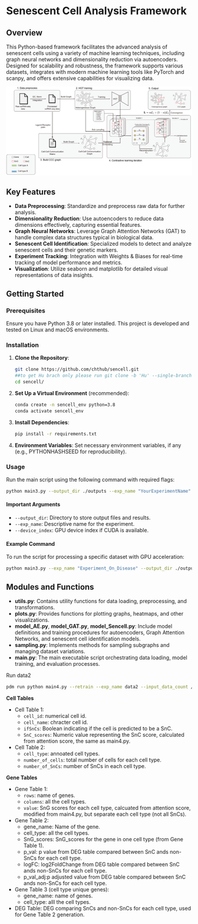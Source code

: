 # Senescent Cell Analysis Framework

## Overview

This Python-based framework facilitates the advanced analysis of senescent cells using a variety of machine learning techniques, including graph neural networks and dimensionality reduction via autoencoders. Designed for scalability and robustness, the framework supports various datasets, integrates with modern machine learning tools like PyTorch and scanpy, and offers extensive capabilities for visualizing data.

![Framework](images/framework.jpg)


## Key Features

- **Data Preprocessing**: Standardize and preprocess raw data for further analysis.
- **Dimensionality Reduction**: Use autoencoders to reduce data dimensions effectively, capturing essential features.
- **Graph Neural Networks**: Leverage Graph Attention Networks (GAT) to handle complex data structures typical in biological data.
- **Senescent Cell Identification**: Specialized models to detect and analyze senescent cells and their genetic markers.
- **Experiment Tracking**: Integration with Weights & Biases for real-time tracking of model performance and metrics.
- **Visualization**: Utilize seaborn and matplotlib for detailed visual representations of data insights.

## Getting Started

### Prerequisites

Ensure you have Python 3.8 or later installed. This project is developed and tested on Linux and macOS environments.

### Installation

1. **Clone the Repository**:
   ```bash
   git clone https://github.com/chthub/sencell.git
   ##to get Hu brach only please run git clone -b 'Hu' --single-branch https://github.com/chthub/sencell.git
   cd sencell/
   ```

2. **Set Up a Virtual Environment** (recommended):
   ```bash
   conda create -n sencell_env python=3.8
   conda activate sencell_env
   ```

3. **Install Dependencies**:
   ```bash
   pip install -r requirements.txt
   ```

4. **Environment Variables**:
   Set necessary environment variables, if any (e.g., PYTHONHASHSEED for reproducibility).

### Usage

Run the main script using the following command with required flags:

```bash
python main3.py --output_dir ./outputs --exp_name "YourExperimentName" --device_index 0
```

#### Important Arguments

- `--output_dir`: Directory to store output files and results.
- `--exp_name`: Descriptive name for the experiment.
- `--device_index`: GPU device index if CUDA is available.

#### Example Command

To run the script for processing a specific dataset with GPU acceleration:

```bash
python main3.py --exp_name "Experiment_On_Disease" --output_dir ./outputs --device_index 0 --retrain
```

## Modules and Functions

- **utils.py**: Contains utility functions for data loading, preprocessing, and transformations.
- **plots.py**: Provides functions for plotting graphs, heatmaps, and other visualizations.
- **model_AE.py**, **model_GAT.py**, **model_Sencell.py**: Include model definitions and training procedures for autoencoders, Graph Attention Networks, and senescent cell identification models.
- **sampling.py**: Implements methods for sampling subgraphs and managing dataset variations.
- **main.py**: The main executable script orchestrating data loading, model training, and evaluation processes.


Run data2
``` bash
pdm run python main4.py --retrain --exp_name data2 --input_data_count /bmbl_data/huchen/deepSAS_data/deepSAS_data2.h5ad
```

**Cell Tables**
* Cell Table 1:
   * `cell_id`: numerical cell id.
   * `cell_name`: chracter cell id.
   * `ifSnCs`: Boolean indicating if the cell is predicted to be a SnC.
   * `SnC_scores`: Numeric value representing the SnC score, calculated from attention score, the same as main4.py.
* Cell Table 2:
   * `cell_type`: annoated cell types.
   * `number_of_cells`: total number of cells for each cell type.
   * `number_of_SnCs`: number of SnCs in each cell type.

**Gene Tables**
* Gene Table 1:
   * `rows`: name of genes.
   * `columns`: all the cell types.
   * `value`: SnG scores for each cell type, calcuated from attention score, modified from main4.py, but separate each cell type (not all SnCs).
* Gene Table 2:
   * gene_name: Name of the gene.
   * cell_type: all the cell types.
   * SnG_scores: SnG_scores for the gene in one cell type (from Gene Table 1).
   * p_val: p value from DEG table compared between SnC ands non-SnCs for each cell type.
   * logFC: log2FoldChange from DEG table compared between SnC ands non-SnCs for each cell type.
   * p_val_adj:p adjusted value from DEG table compared between SnC ands non-SnCs for each cell type.
* Gene Table 3 (cell type unique genes):
   * gene_name: name of genes.
   * cell_type: alll the cell types.
* DEG Table: DEG comparing SnCs and non-SnCs for each cell type, used for Gene Table 2 generation.

